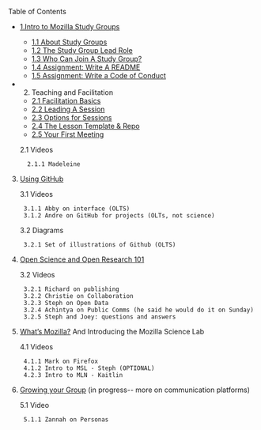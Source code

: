 Table of Contents

* [1.Intro to Mozilla Study Groups](1-intro.md) 
    * [1.1 About Study Groups](1.1-intro-to-groups.md)
    * [1.2 The Study Group Lead Role](1.2-lead-role.md)
    * [1.3 Who Can Join A Study Group?](1.3-who-can-join.md)
    * [1.4 Assignment: Write A README](1.4-write-a-readme.md)
    * [1.5 Assignment: Write a Code of Conduct](1.5-write-a-coc.md)

* 2. Teaching and Facilitation
    * [2.1 Facilitation Basics](2.1-facilitation-basics.md)
    * [2.2 Leading A Session](2.2-leading-session.md)
    * [2.3 Options for Sessions](2.3-options-sessions.md)
    * [2.4 The Lesson Template & Repo](2.4-template-repo.md)
    * [2.5 Your First Meeting](2.5-first-meeting.md)
    

	2.1 Videos

		2.1.1 Madeleine 
3. [Using GitHub](3-using-github.md) 

	3.1 Videos

		3.1.1 Abby on interface (OLTS)
		3.1.2 Andre on GitHub for projects (OLTs, not science)

	3.2 Diagrams

		3.2.1 Set of illustrations of Github (OLTS)
4. [Open Science and Open Research 101](4-open-research101.md)

	3.2 Videos

		3.2.1 Richard on publishing
		3.2.2 Christie on Collaboration
		3.2.3 Steph on Open Data
		3.2.4 Achintya on Public Comms (he said he would do it on Sunday)
		3.2.5 Steph and Joey: questions and answers
5. [What’s Mozilla?](https://docs.google.com/document/d/1eEfoHV77P_Isju8a7B8V6vupvFGT2CMZF5WZnu3AKyY/edit?usp=sharing) And Introducing the Mozilla Science Lab 

	4.1 Videos

		4.1.1 Mark on Firefox
		4.1.2 Intro to MSL - Steph (OPTIONAL)
		4.2.3 Intro to MLN - Kaitlin
6. [Growing your Group](https://docs.google.com/document/d/1_nyVogOC9XqhnRXZtDgDSoS_qfdDoeLwnhdc7t9xD1k/edit#) (in progress-- more on communication platforms)

	5.1 Video

		5.1.1 Zannah on Personas
